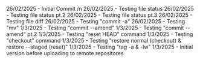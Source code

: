 26/02/2025 - Initial Commit /n
26/02/2025 - Testing file status
26/02/2025 - Testing file status pt.2
26/02/2025 - Testing file status pt.3
26/02/2025 - Testing file diff 
26/02/2025 - Testing "commit -a"
26/02/2025 - Testing "mv"
1/3/2025 - Testing "commit --amend"
1/3/2025 - Testing "commit --amend" pt.2
1/3/2025 - Testing "reset HEAD" command
1/3/2025 - Testing "checkout" command 
1/3/2025 - Testing "restore normal (checkout) & restore --staged (reset)"
1/3/2025 - Testing "tag -a & -lw"
1/3/2025 - Initial version before uploading to remote repositores
